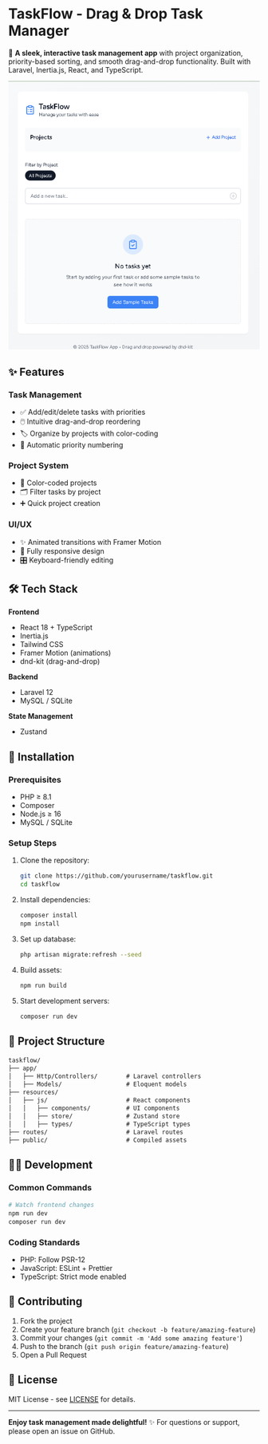 # TaskFlow - Drag & Drop Task Manager

🚀 **A sleek, interactive task management app** with project organization, priority-based sorting, and smooth drag-and-drop functionality. Built with Laravel, Inertia.js, React, and TypeScript.

![TaskFlow Screenshot](screenshot.png)

## ✨ Features

### **Task Management**

- ✅ Add/edit/delete tasks with priorities
- 🖱️ Intuitive drag-and-drop reordering
- 🏷️ Organize by projects with color-coding
- 🔢 Automatic priority numbering

### **Project System**

- 🎨 Color-coded projects
- 🗂️ Filter tasks by project
- ➕ Quick project creation

### **UI/UX**

- ✨ Animated transitions with Framer Motion
- 📱 Fully responsive design
- 🎛️ Keyboard-friendly editing

## 🛠️ Tech Stack

**Frontend**

- React 18 + TypeScript
- Inertia.js
- Tailwind CSS
- Framer Motion (animations)
- dnd-kit (drag-and-drop)

**Backend**

- Laravel 12
- MySQL / SQLite

**State Management**

- Zustand

## 🚀 Installation

### Prerequisites

- PHP ≥ 8.1
- Composer
- Node.js ≥ 16
- MySQL / SQLite

### Setup Steps

1. Clone the repository:

   ```bash
   git clone https://github.com/yourusername/taskflow.git
   cd taskflow
   ```
2. Install dependencies:

   ```bash
   composer install
   npm install
   ```
3. Set up database:

   ```bash
   php artisan migrate:refresh --seed
   ```
4. Build assets:

   ```bash
   npm run build
   ```
5. Start development servers:

   ```bash
   composer run dev
   ```

## 📂 Project Structure

```
taskflow/
├── app/
│   ├── Http/Controllers/        # Laravel controllers
│   ├── Models/                  # Eloquent models
├── resources/
│   ├── js/                      # React components
│   │   ├── components/          # UI components
│   │   ├── store/               # Zustand store
│   │   ├── types/               # TypeScript types
├── routes/                      # Laravel routes
├── public/                      # Compiled assets
```

## 🧑‍💻 Development

### Common Commands

```bash
# Watch frontend changes
npm run dev
composer run dev
```

### Coding Standards

- PHP: Follow PSR-12
- JavaScript: ESLint + Prettier
- TypeScript: Strict mode enabled

## 🤝 Contributing

1. Fork the project
2. Create your feature branch (`git checkout -b feature/amazing-feature`)
3. Commit your changes (`git commit -m 'Add some amazing feature'`)
4. Push to the branch (`git push origin feature/amazing-feature`)
5. Open a Pull Request

## 📜 License

MIT License - see [LICENSE](LICENSE) for details.

---

**Enjoy task management made delightful!** ✨
For questions or support, please open an issue on GitHub.
